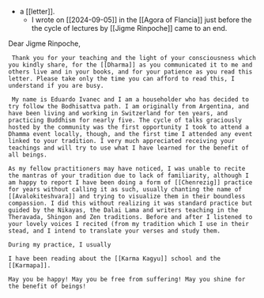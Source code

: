 - a [[letter]].
    - I wrote on [[2024-09-05]] in the [[Agora of Flancia]] just before the the cycle of lectures by [[Jigme Rinpoche]] came to an end.

Dear Jigme Rinpoche,

     Thank you for your teaching and the light of your consciousness which you kindly share, for the [[Dharma]] as you communicated it to me and others live and in your books, and for your patience as you read this letter. Please take only the time you can afford to read this, I understand if you are busy.

     My name is Eduardo Ivanec and I am a householder who has decided to try follow the Bodhisattva path. I am originally from Argentina, and have been living and working in Switzerland for ten years, and practicing Buddhism for nearly five. The cycle of talks graciously hosted by the community was the first opportunity I took to attend a Dhamma event locally, though, and the first time I attended any event linked to your tradition. I very much appreciated receiving your teachings and will try to use what I have learned for the benefit of all beings.

    As my fellow practitioners may have noticed, I was unable to recite the mantras of your tradition due to lack of familiarity, although I am happy to report I have been doing a form of [[Chenrezig]] practice for years without calling it as such, usually chanting the name of [[Avalokiteshvara]] and trying to visualize them in their boundless compassion. I did this without realizing it was standard practice but guided by the Nikayas, the Dalai Lama and writers teaching in the Theravada, Shingon and Zen traditions. Before and after I listened to your lovely voices I recited (from my tradition which I use in their stead, and I intend to translate your verses and study them. 

    During my practice, I usually 

    I have been reading about the [[Karma Kagyu]] school and the [[Karmapa]].

    May you be happy! May you be free from suffering! May you shine for the benefit of beings!
